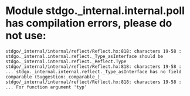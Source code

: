 # Module stdgo._internal.internal.poll has compilation errors, please do not use:
```
stdgo/_internal/internal/reflect/Reflect.hx:818: characters 19-58 : stdgo._internal.internal.reflect._Type_asInterface should be stdgo._internal.internal.reflect._Reflect.Type
stdgo/_internal/internal/reflect/Reflect.hx:818: characters 19-58 : ... stdgo._internal.internal.reflect._Type_asInterface has no field comparable (Suggestion: comparable_)
stdgo/_internal/internal/reflect/Reflect.hx:818: characters 19-58 : ... For function argument 'typ'

```

